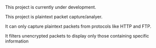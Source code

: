 
This project is currently under development.


This project is plaintext packet capture/analyer.

It can only capture plaintext packets from protocols like HTTP and FTP.

It filters unencrypted packets to display only those containing specific information
